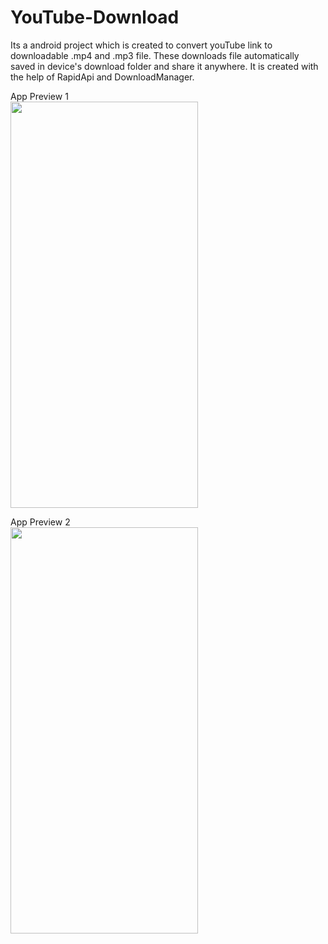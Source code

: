 # YouTube-Download
Its a android  project which is created to convert youTube link to downloadable .mp4 and .mp3 file. These downloads file automatically saved in device's download folder and share it anywhere. It is created with the help of RapidApi and DownloadManager.   

App Preview 1
</br><img src="https://user-images.githubusercontent.com/66179464/104580804-bdcd8780-5683-11eb-963c-b6a201fd8ab8.gif" width="300" height="650" />

App Preview 2
</br><img src="https://user-images.githubusercontent.com/66179464/104583712-7ba64500-5687-11eb-8fc9-c4338921d314.jpeg" width="300" height="650" />

